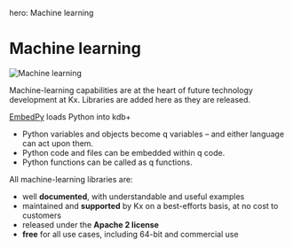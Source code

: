 hero: Machine learning

# <i class="fa fa-share-alt"></i> Machine learning


![Machine learning](/img/ml.png)

Machine-learning capabilities are at the heart of future technology development at Kx.  Libraries are added here as they are released. 

[EmbedPy](embedpy/) loads Python into kdb+

-   Python variables and objects become q variables – and either language can act upon them. 
-   Python code and files can be embedded within q code.
-   Python functions can be called as q functions.

All machine-learning libraries are:

-   well **documented**, with understandable and useful examples
-   maintained and **supported** by Kx on a best-efforts basis, at no cost to customers
-   released under the **Apache 2 license**
-   **free** for all use cases, including 64-bit and commercial use
